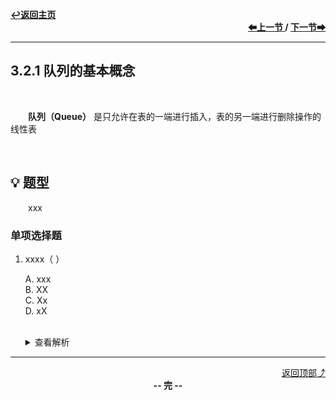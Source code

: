 <a name="top"></a>
<div align="left">
    <a href="/README.md"><b>↩返回主页</b></a>
</div>
<div align="right">
    <b>
    <a href="../3.1%20栈/3.1.3%20栈的链式存储结构.md">⬅上一节 </a>
    /
    <a href="3.2.2%20队列的顺序存储结构.md"> 下一节➡</a>
    </b>
</div>
<hr>

## 3.2.1 队列的基本概念

<br>

&emsp;&emsp;**队列（Queue）** 是只允许在表的一端进行插入，表的另一端进行删除操作的线性表

<br>

## 💡 题型

&emsp;&emsp;xxx

### 单项选择题

1. xxxx（ ）

    A. xxx<br>
    B. XX<br>
    C. Xx<br>
    D. xX<br><br>
    <details>
    <summary>查看解析</summary>
    <p>答案：x</p>
    </details>

<hr>

<div align="right">
    <a href="#top">返回顶部⤴</a>
</div>

<div align="center">
    <b>-- 完 --</b>
</div>